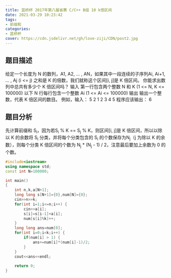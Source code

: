 ```yaml
---
title: 蓝桥杯 2017年第八届省赛 C/C++ B组 10 k倍区间
date: 2021-03-29 10:23:42
tags:
- 前缀和
categories:
- 蓝桥杯
cover: https://cdn.jsdelivr.net/gh/love-ziji/CDN/post2.jpg
---
```


## 题目描述

给定一个长度为 N 的数列，A1, A2, ... , AN，如果其中一段连续的子序列Ai, Ai+1, ... , Aj (i <= j) 之和是 K 的倍数，我们就称这个区间[i, j]是 K 倍区间。
你能求出数列中总共有多少个 K 倍区间吗？
输入
第一行包含两个整数 N 和 K (1 <= N, K <= 100000)
以下 N 行每行包含一个整数 Ai (1 <= Ai <= 100000)
输出
输出一个整数，代表 K 倍区间的数目。
例如，输入：
5 2
1
2
3
4
5
程序应该输出：
6

## 题目分析

先计算前缀和 S<sub>i</sub>，因为若S<sub>i</sub> % K == S<sub>j</sub> % K，则区间[i, j]是 K 倍区间，所以以除以 K 的余数将 S<sub>i</sub> 分类，并将每个分类包含的 S<sub>i</sub> 的个数保存为N<sub>j</sub>（j 为除以 K 的余数），则每个分类 K 倍区间的个数为 N<sub>j</sub> * (N<sub>j</sub> - 1) / 2，注意最后要加上余数为 0 的个数。

```c++
#include<iostream>
using namespace std;
const int N=100000;

int main()
{
	int n,k,a[N+1];
	long long s[N+1]={0},num[N]={0};
	cin>>n>>k;
	for(int i=1;i<=n;i++) {
		cin>>a[i];
		s[i]=s[i-1]+a[i];
		num[s[i]%k]++;
	}
	long long ans=num[0];
	for(int i=0;i<k;i++) {
		if(num[i] > 1) {
			ans+=num[i]*(num[i]-1)/2;
		}
	}
	cout<<ans<<endl;
	
	return 0;
}
```

